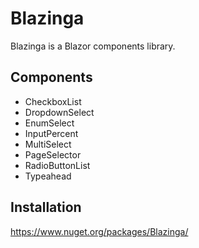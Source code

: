 # Blazinga

Blazinga is a Blazor components library.

## Components

- CheckboxList
- DropdownSelect
- EnumSelect
- InputPercent
- MultiSelect
- PageSelector
- RadioButtonList
- Typeahead

## Installation

https://www.nuget.org/packages/Blazinga/
